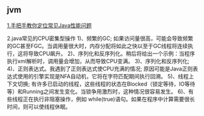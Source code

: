 ## jvm
[1.手把手教你定位常见Java性能问题](https://github.com/Snailclimb/JavaGuide/blob/master/docs/java/%E6%89%8B%E6%8A%8A%E6%89%8B%E6%95%99%E4%BD%A0%E5%AE%9A%E4%BD%8D%E5%B8%B8%E8%A7%81Java%E6%80%A7%E8%83%BD%E9%97%AE%E9%A2%98.md)

2.java常见的CPU密集型操作
1)、频繁的GC; 如果访问量很高，可能会导致频繁的GC甚至FGC。当调用量很大时，内存分配将如此之快以至于GC线程将连续执行，这将导致CPU飙升。
2)、序列化和反序列化。稍后将给出一个示例：当程序执行xml解析时，调用量会增加，从而导致CPU变满。
3)、序列化和反序列化;
4)、正则表达式。我遇到了正则表达式使CPU充满的情况; 原因可能是Java正则表达式使用的引擎实现是NFA自动机，它将在字符匹配期间执行回溯。
5)、线程上下文切换; 有许多已启动的线程，这些线程的状态在Blocked（锁定等待，IO等待等）和Running之间发生变化。当锁争用激烈时，这种情况很容易发生。
6)、有些线程正在执行非阻塞操作，例如 while(true)语句。如果在程序中计算需要很长时间，则可以使线程休眠。

